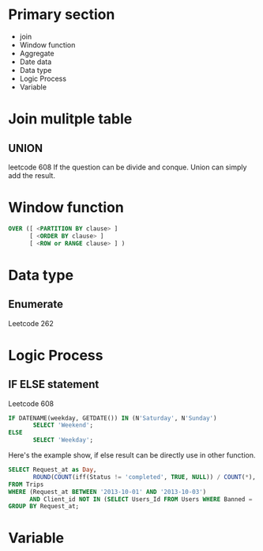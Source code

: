 # Primary section
- join
- Window function
- Aggregate
- Date data 
- Data type
- Logic Process
- Variable
# Join mulitple table
## UNION
leetcode 608
If the question can be divide and conque. Union can simply add the result.

## 
# Window function

```sql
OVER ([ <PARTITION BY clause> ] 
	  [ <ORDER BY clause> ] 
	  [ <ROW or RANGE clause> ] )
```

# Data type
## Enumerate
Leetcode 262
# Logic Process
## IF ELSE statement
Leetcode 608
```sql
IF DATENAME(weekday, GETDATE()) IN (N'Saturday', N'Sunday')
       SELECT 'Weekend';
ELSE 
       SELECT 'Weekday';
```

Here's the example show, if else result can be directly use in other function.
```sql
SELECT Request_at as Day,
       ROUND(COUNT(iff(Status != 'completed', TRUE, NULL)) / COUNT(*), 2) AS 'Cancellation Rate'
FROM Trips
WHERE (Request_at BETWEEN '2013-10-01' AND '2013-10-03')
      AND Client_id NOT IN (SELECT Users_Id FROM Users WHERE Banned = 'Yes')
GROUP BY Request_at;
```
# Variable

<!--stackedit_data:
eyJoaXN0b3J5IjpbMjAxMzQ5NjU3Nyw3NzM0NjUzNjEsLTE0NT
YxNzkwMTNdfQ==
-->